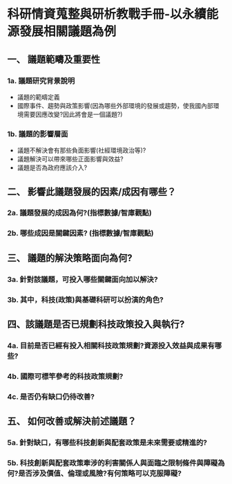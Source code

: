    # 科研情資蒐整與研析教戰手冊-以永續能源發展相關議題為例
   
      

## 一、 議題範疇及重要性
### 1a. 議題研究背景說明
- 議題的範疇定義
- 國際事件、趨勢與政策影響(因為哪些外部環境的發展或趨勢，使我國內部環境需要因應改變?因此將會是一個議題?)

### 1b. 議題的影響層面
- 議題不解決會有那些負面影響(社經環境政治等)?
- 議題解決可以帶來哪些正面影響與效益?
- 議題是否為政府應該介入?

## 二、 影響此議題發展的因素/成因有哪些？
### 2a. 議題發展的成因為何?(指標數據/智庫觀點)
### 2b. 哪些成因是關鍵因素? (指標數據/智庫觀點)
  
## 三、 議題的解決策略面向為何?
### 3a. 針對該議題，可投入哪些關鍵面向加以解決?
### 3b. 其中，科技(政策)與基礎科研可以扮演的角色?

## 四、該議題是否已規劃科技政策投入與執行?
### 4a. 目前是否已經有投入相關科技政策規劃?資源投入效益與成果有哪些?
### 4b. 國際可標竿參考的科技政策規劃?
### 4c. 是否仍有缺口仍待改善?

## 五、 如何改善或解決前述議題？
### 5a. 針對缺口，有哪些科技創新與配套政策是未來需要或精進的?
### 5b. 科技創新與配套政策牽涉的利害關係人與面臨之限制條件與障礙為何?是否涉及價值、倫理或風險?有何策略可以克服障礙?